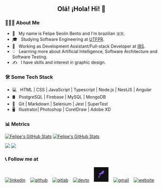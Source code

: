<h2 align="center">Olá! ¡Hola! Hi! 👋<br/> </h2> 


<h3> 👨🏻‍💻 About Me </h3>


- 🤔 &nbsp; My name is Felipe Seolin Bento and I'm brazilian 🇧🇷.
- 🎓 &nbsp; Studying Software Engineering at [UTFPR](http://portal.utfpr.edu.br/english).
- 💼 &nbsp; Working as Development Assistant/Full-stack Developer at [IBS](https://www.biosistemico.org.br/).
- 💡 &nbsp; Learning more about Artificial Intelligence, Software Architecture and Software Testing.
- ✍️ &nbsp; I have skills and interest in graphic design.

<h3> 🛠 Some Tech Stack </h3>

- 💻 &nbsp; HTML | CSS | JavaScript | Typescript | Node.js | NestJS | Angular 
- 🛢 &nbsp; PostgreSQL | Firebase | MySQL | MongoDB
- 🔧 &nbsp; Git | Markdown | Selenium | Jest | SuperTest
- 🖥 &nbsp; Illustrator| Photoshop | CorelDraw | Adobe XD
 
 <h3> 📊 Metrics </h3>
 
 [![Felipe's GitHub Stats](https://github-readme-stats.vercel.app/api?username=felipeseolin&count_private=true&show_icons=true&custom_title=Github%20Status&hide=issues)](https://github.com/felipeseolin)
 [![Felipe's GitHub Stats](https://github-readme-stats.vercel.app/api/top-langs/?username=felipeseolin&layout=compact)](https://github.com/felipeseolin)
 
<a href="https://wakatime.com"><img src="https://wakatime.com/share/@FSB/4e53fc2d-6872-43d3-a1b8-cd0c6d6b32f3.png" width="400" /></a>
<a href="https://wakatime.com"><img src="https://wakatime.com/share/@FSB/b02e1a41-3a5f-4515-acda-86ed1b1fad41.png" width="400" /></a> 
 
 <h3> 📞 Follow me at </h3>
 
 [![linkedin](https://img.icons8.com/color/48/000000/linkedin-circled.png)](https://www.linkedin.com/in/felipeseolin) &nbsp;&nbsp;
 [![github](https://img.icons8.com/ios-glyphs/48/000000/github.png)](https://github.com/felipeseolin) &nbsp;&nbsp;
 [![gitlab](https://img.icons8.com/color/48/000000/gitlab.png)](https://gitlab.com/seolin) &nbsp;&nbsp;
  [![devto](https://img.icons8.com/windows/48/000000/dev.png)](https://dev.to/felipeseolin) &nbsp;&nbsp;
 [![rocketseat](https://raw.githubusercontent.com/felipeseolin/felipeseolin/master/rocketseat-logo.png)](https://app.rocketseat.com.br/me/felipe-seolin-1566575285) &nbsp;&nbsp;
 [![gmail](https://img.icons8.com/fluent/48/000000/gmail.png)](mailto:seolinf@gmail.com) &nbsp;&nbsp;
 [![website](https://img.icons8.com/fluent/48/000000/domain.png)](https://felipeseolin.github.io) &nbsp;&nbsp;
 

